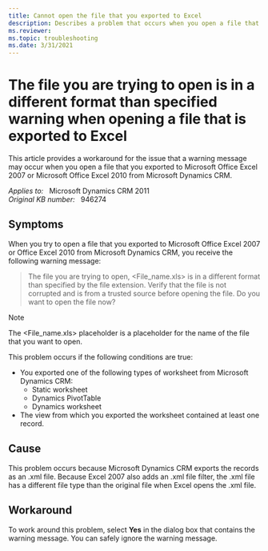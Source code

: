 ```yaml
---
title: Cannot open the file that you exported to Excel
description: Describes a problem that occurs when you open a file that you export from Microsoft Dynamics CRM to Excel 2007. A workaround is provided.
ms.reviewer: 
ms.topic: troubleshooting
ms.date: 3/31/2021
---
```

# The file you are trying to open is in a different format than specified warning when opening a file that is exported to Excel

This article provides a workaround for the issue that a warning message may occur when you open a file that you exported to Microsoft Office Excel 2007 or Microsoft Office Excel 2010 from Microsoft Dynamics CRM.

_Applies to:_ &nbsp; Microsoft Dynamics CRM 2011  
_Original KB number:_ &nbsp; 946274

## Symptoms

When you try to open a file that you exported to Microsoft Office Excel 2007 or Office Excel 2010 from Microsoft Dynamics CRM, you receive the following warning message:

> The file you are trying to open, <File_name.xls> is in a different format than specified by the file extension. Verify that the file is not corrupted and is from a trusted source before opening the file. Do you want to open the file now?

> [!NOTE]
> The <File_name.xls> placeholder is a placeholder for the name of the file that you want to open.

This problem occurs if the following conditions are true:

- You exported one of the following types of worksheet from Microsoft Dynamics CRM:
  - Static worksheet
  - Dynamics PivotTable
  - Dynamics worksheet
- The view from which you exported the worksheet contained at least one record.

## Cause

This problem occurs because Microsoft Dynamics CRM exports the records as an .xml file. Because Excel 2007 also adds an .xml file filter, the .xml file has a different file type than the original file when Excel opens the .xml file.

## Workaround

To work around this problem, select **Yes** in the dialog box that contains the warning message. You can safely ignore the warning message.
